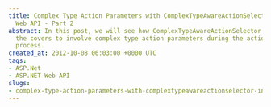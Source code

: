 ```yaml
---
title: Complex Type Action Parameters with ComplexTypeAwareActionSelector in ASP.NET
  Web API - Part 2
abstract: In this post, we will see how ComplexTypeAwareActionSelector behaves under
  the covers to involve complex type action parameters during the action selection
  process.
created_at: 2012-10-08 06:03:00 +0000 UTC
tags:
- ASP.Net
- ASP.NET Web API
slugs:
- complex-type-action-parameters-with-complextypeawareactionselector-in-asp-net-web-api-part-2
---
```


